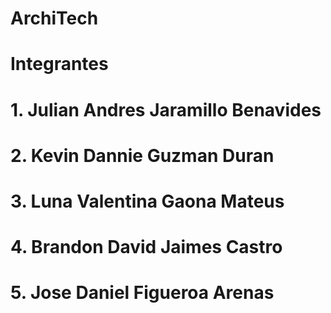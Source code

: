 # ArchiTech

# Integrantes
# 1. Julian Andres Jaramillo Benavides



# 2. Kevin Dannie Guzman Duran



# 3. Luna Valentina Gaona Mateus



# 4. Brandon David Jaimes Castro



# 5. Jose Daniel Figueroa Arenas


